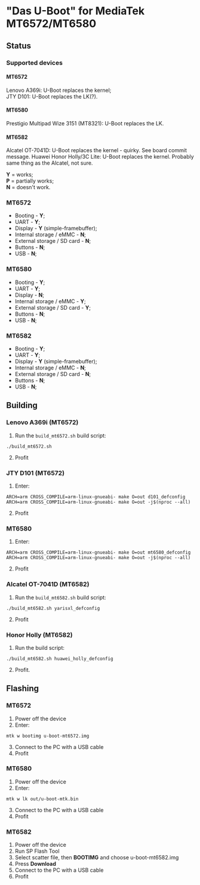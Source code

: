 # "Das U-Boot" for MediaTek MT6572/MT6580
## Status
### Supported devices
#### MT6572
Lenovo A369i: U-Boot replaces the kernel;\
JTY D101: U-Boot replaces the LK(?).
#### MT6580
Prestigio Multipad Wize 3151 (MT8321): U-Boot replaces the LK.
#### MT6582
Alcatel OT-7041D: U-Boot replaces the kernel - quirky. See board commit message.
Huawei Honor Holly/3C Lite: U-Boot replaces the kernel. Probably same thing as the Alcatel, not sure.

**Y** = works;\
**P** = partially works;\
**N** = doesn't work.

### MT6572
* Booting - **Y**;
* UART - **Y**;
* Display - **Y** (simple-framebuffer);
* Internal storage / eMMC - **N**;
* External storage / SD card - **N**;
* Buttons - **N**;
* USB - **N**;

### MT6580
* Booting - **Y**;
* UART - **Y**;
* Display - **N**;
* Internal storage / eMMC - **Y**;
* External storage / SD card - **Y**;
* Buttons - **N**;
* USB - **N**;

### MT6582
* Booting - **Y**;
* UART - **Y**;
* Display - **Y** (simple-framebuffer);
* Internal storage / eMMC - **N**;
* External storage / SD card - **N**;
* Buttons - **N**;
* USB - **N**;

## Building
### Lenovo A369i (MT6572)
1. Run the `build_mt6572.sh` build script:
```
./build_mt6572.sh
```
2. Profit

### JTY D101 (MT6572)
1. Enter:
```
ARCH=arm CROSS_COMPILE=arm-linux-gnueabi- make O=out d101_defconfig
ARCH=arm CROSS_COMPILE=arm-linux-gnueabi- make O=out -j$(nproc --all)
```
2. Profit

### MT6580
1. Enter:
```
ARCH=arm CROSS_COMPILE=arm-linux-gnueabi- make O=out mt6580_defconfig
ARCH=arm CROSS_COMPILE=arm-linux-gnueabi- make O=out -j$(nproc --all)
```
2. Profit

### Alcatel OT-7041D (MT6582)
1. Run the `build_mt6582.sh` build script:
```
./build_mt6582.sh yarisxl_defconfig
```
2. Profit
### Honor Holly (MT6582)
1. Run the build script:
```
./build_mt6582.sh huawei_holly_defconfig
```
2. Profit.

## Flashing
### MT6572
1. Power off the device
2. Enter:
```
mtk w bootimg u-boot-mt6572.img
```
3. Connect to the PC with a USB cable
4. Profit

### MT6580
1. Power off the device
2. Enter:
```
mtk w lk out/u-boot-mtk.bin
```
3. Connect to the PC with a USB cable
4. Profit

### MT6582
1. Power off the device
2. Run SP Flash Tool
3. Select scatter file, then **BOOTIMG** and choose u-boot-mt6582.img
4. Press **Download**
5. Connect to the PC with a USB cable
6. Profit
